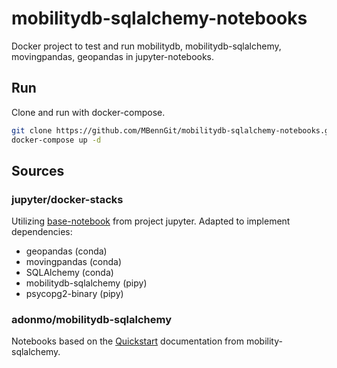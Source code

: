 # mobilitydb-sqlalchemy-notebooks
Docker project to test and run mobilitydb, mobilitydb-sqlalchemy, movingpandas, geopandas in jupyter-notebooks.

## Run

Clone and run with docker-compose.

```bash
git clone https://github.com/MBennGit/mobilitydb-sqlalchemy-notebooks.git
docker-compose up -d
```

## Sources

### jupyter/docker-stacks
Utilizing [base-notebook](https://github.com/jupyter/docker-stacks/tree/master/base-notebook) from project jupyter.
Adapted to implement dependencies:
  * geopandas (conda)
  * movingpandas (conda)
  * SQLAlchemy (conda)
  * mobilitydb-sqlalchemy (pipy)
  * psycopg2-binary (pipy)


### adonmo/mobilitydb-sqlalchemy
Notebooks based on the [Quickstart](https://github.com/adonmo/mobilitydb-sqlalchemy/blob/master/docs/quickstart.rst) documentation from mobility-sqlalchemy.

